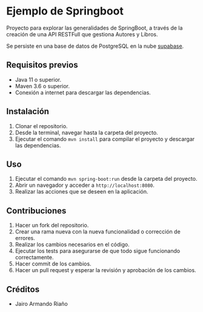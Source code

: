 # Ejemplo de Springboot

Proyecto para explorar las generalidades de SpringBoot, a través de la creación de una API RESTFull que gestiona Autores y Libros. 

Se persiste en una base de datos de PostgreSQL en la nube [supabase](https://app.supabase.com/sign-in).

## Requisitos previos

- Java 11 o superior.
- Maven 3.6 o superior.
- Conexión a internet para descargar las dependencias.

## Instalación

1. Clonar el repositorio.
2. Desde la terminal, navegar hasta la carpeta del proyecto.
3. Ejecutar el comando `mvn install` para compilar el proyecto y descargar las dependencias.

## Uso

1. Ejecutar el comando `mvn spring-boot:run` desde la carpeta del proyecto.
2. Abrir un navegador y acceder a `http://localhost:8080`.
3. Realizar las acciones que se deseen en la aplicación.

## Contribuciones

1. Hacer un fork del repositorio.
2. Crear una rama nueva con la nueva funcionalidad o corrección de errores.
3. Realizar los cambios necesarios en el código.
4. Ejecutar los tests para asegurarse de que todo sigue funcionando correctamente.
5. Hacer commit de los cambios.
6. Hacer un pull request y esperar la revisión y aprobación de los cambios.

## Créditos

- Jairo Armando Riaño
